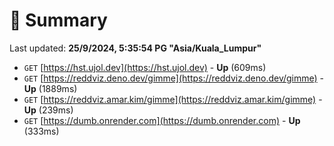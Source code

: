 # 📖 Summary
Last updated: **25/9/2024, 5:35:54 PG "Asia/Kuala_Lumpur"**

- `GET` [https://hst.ujol.dev](https://hst.ujol.dev) - **Up** (609ms)
- `GET` [https://reddviz.deno.dev/gimme](https://reddviz.deno.dev/gimme) - **Up** (1889ms)
- `GET` [https://reddviz.amar.kim/gimme](https://reddviz.amar.kim/gimme) - **Up** (239ms)
- `GET` [https://dumb.onrender.com](https://dumb.onrender.com) - **Up** (333ms)
